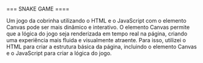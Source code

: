 === SNAKE GAME ====

Um jogo da cobrinha utilizando o HTML e o JavaScript com o elemento Canvas pode ser mais dinâmico e interativo. O elemento Canvas permite que a lógica do jogo seja renderizada em tempo real na página, criando uma experiência mais fluida e visualmente atraente. Para isso, utilizei o HTML para criar a estrutura básica da página, incluindo o elemento Canvas e o JavaScript para criar a lógica do jogo. 
